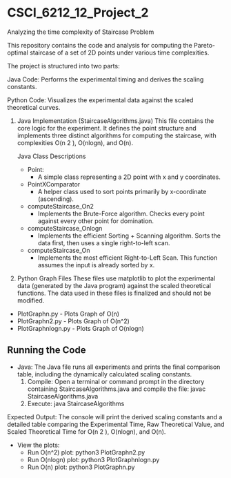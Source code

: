 # CSCI_6212_12_Project_2
Analyzing the time complexity of Staircase Problem

This repository contains the code and analysis for computing the Pareto-optimal staircase of a set of 2D points under various time complexities.

The project is structured into two parts:

Java Code: Performs the experimental timing and derives the scaling constants.

Python Code: Visualizes the experimental data against the scaled theoretical curves.

1. Java Implementation (StaircaseAlgorithms.java)
   This file contains the core logic for the experiment. It defines the point structure and implements three distinct algorithms for computing the staircase, with complexities O(n
   2
   ), O(nlogn), and O(n).

   Java Class Descriptions
   - Point:
     - A simple class representing a 2D point with x and y coordinates.
   - PointXComparator
     - A helper class used to sort points primarily by x-coordinate (ascending).
   - computeStaircase_On2
     - Implements the Brute-Force algorithm. Checks every point against every other point for domination.
   - computeStaircase_Onlogn
     - Implements the efficient Sorting + Scanning algorithm. Sorts the data first, then uses a single right-to-left scan.
   - computeStaircase_On
     - Implements the most efficient Right-to-Left Scan. This function assumes the input is already sorted by x.
   
2. Python Graph Files
   These files use matplotlib to plot the experimental data (generated by the Java program) against the scaled theoretical functions. The data used in these files is finalized and should not be modified.

- PlotGraphn.py - Plots Graph of O(n)
- PlotGraphn2.py - Plots Graph of O(n^2)
- PlotGraphnlogn.py - Plots Graph of O(nlogn)


## Running the Code

- Java:
  The Java file runs all experiments and prints the final comparison table, including the dynamically calculated scaling constants.
  1.  Compile: Open a terminal or command prompt in the directory containing StaircaseAlgorithms.java and compile the file:
      javac StaircaseAlgorithms.java
  2. Execute:
     java StaircaseAlgorithms

Expected Output: The console will print the derived scaling constants and a detailed table comparing the Experimental Time, Raw Theoretical Value, and Scaled Theoretical Time for O(n
2
), O(nlogn), and O(n).

- View the plots:
  - Run O(n^2) plot:
    python3 PlotGraphn2.py
  - Run O(nlogn) plot:
    python3 PlotGraphnlogn.py
  - Run O(n) plot:
    python3 PlotGraphn.py
